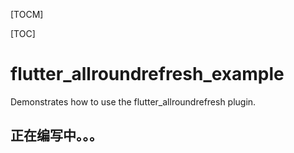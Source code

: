 [TOCM]

[TOC]



# flutter_allroundrefresh_example

Demonstrates how to use the flutter_allroundrefresh plugin.

## 正在编写中。。。

